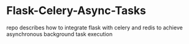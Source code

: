 # Flask-Celery-Async-Tasks
repo describes how to integrate flask with celery and redis to achieve asynchronous background task execution
